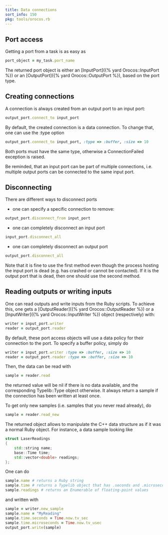 ```yaml
---
title: Data connections
sort_info: 150
pkg: tools/orocos.rb
---
```


Port access
-----------

Getting a port from a task is as easy as

~~~ ruby
port_object = my_task.port_name
~~~

The returned port object is either an [InputPort]({% yard Orocos::InputPort %}) or an
[OutputPort]({% yard Orocos::OutputPort %}), based on the port type.

Creating connections
--------------------

A connection is always created from an output port to an input port:

~~~ ruby
output_port.connect_to input_port
~~~

By default, the created connection is a data connection. To change that, one can
use the :type option

~~~ ruby
output_port.connect_to input_port, :type => :buffer, :size => 10
~~~

Both ports must have the same type, otherwise a ConnectionFailed exception is
raised.

Be reminded, that an input port can be part of multiple connections, i.e. multiple 
output ports can be connected to the same input port.

Disconnecting
-------------

There are different ways to disconnect ports

 * one can specify a specific connection to remove:

~~~ ruby
output_port.disconnect_from input_port
~~~

 * one can completely disconnect an input port

~~~ ruby
input_port.disconnect_all
~~~

 * one can completely disconnect an output port

~~~ ruby
output_port.disconnect_all
~~~

Note that it is fine to use the first method even though the process hosting the
input port is dead (e.g. has crashed or cannot be contacted). If it is the
output port that is dead, then one should use the second method.

Reading outputs or writing inputs
---------------------------------

One can read outputs and write inputs from the Ruby scripts. To achieve this,
one gets a [OutputReader]({% yard Orocos::OutputReader %})
or a [InputWriter]({% yard Orocos::InputWriter %}) object
(respectively) with:

~~~ ruby
writer = input_port.writer
reader = output_port.reader
~~~

By default, these port access objects will use a data policy for their
connection to the port. To specify a buffer policy, simply do

~~~ ruby
writer = input_port.writer :type => :buffer, :size => 10
reader = output_port.reader :type => :buffer, :size => 10
~~~

Then, the data can be read with

~~~ ruby
sample = reader.read
~~~

the returned value will be nil if there is no data available, and the
corresponding Typelib::Type object otherwise. It always return a sample if 
the connection has been written at least once.

To get only new samples (i.e. samples that you never read already), do

~~~ ruby
sample = reader.read_new
~~~

The returned object allows to manipulate
the C++ data structure as if it was a normal Ruby object. For instance, a data
sample looking like

~~~ cpp
struct LaserReadings
{
    std::string name;
    base::Time time;
    std::vector<double> readings;
};
~~~

One can do

~~~ ruby
sample.name # returns a Ruby string
sample.time # returns a Typelib object that has .seconds and .microseconds methods
sample.readings # returns an Enumerable of floating-point values
~~~

and written with

~~~ ruby
sample = writer.new_sample
sample.name = "MyReading"
sample.time.seconds = Time.now.tv_sec
sample.time.microseconds = Time.now.tv_usec
output_port.write(sample)
~~~

